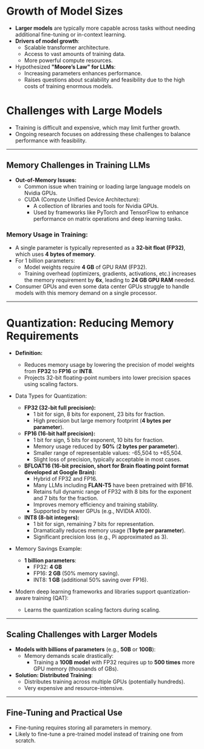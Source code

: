 # Growth of Model Sizes
- **Larger models** are typically more capable across tasks without needing additional fine-tuning or in-context learning.
- **Drivers of model growth**:
  - Scalable transformer architecture.
  - Access to vast amounts of training data.
  - More powerful compute resources.
- Hypothesized **"Moore’s Law" for LLMs**:
  - Increasing parameters enhances performance.
  - Raises questions about scalability and feasibility due to the high costs of training enormous models.

# Challenges with Large Models
- Training is difficult and expensive, which may limit further growth.
- Ongoing research focuses on addressing these challenges to balance performance with feasibility.

---

## Memory Challenges in Training LLMs
- **Out-of-Memory Issues:**
    - Common issue when training or loading large language models on Nvidia GPUs.
    - CUDA (Compute Unified Device Architecture):
        - A collection of libraries and tools for Nvidia GPUs.
        - Used by frameworks like PyTorch and TensorFlow to enhance performance on matrix operations and deep learning tasks.

### Memory Usage in Training:
- A single parameter is typically represented as a **32-bit float (FP32)**, which uses **4 bytes of memory**.
- For 1 billion parameters:
  - Model weights require **4 GB** of GPU RAM (FP32).
  - Training overhead (optimizers, gradients, activations, etc.) increases the memory requirement by **6x**, leading to **24 GB GPU RAM** needed.
- Consumer GPUs and even some data center GPUs struggle to handle models with this memory demand on a single processor.

---

# Quantization: Reducing Memory Requirements
- **Definition:**
    - Reduces memory usage by lowering the precision of model weights from **FP32** to **FP16** or **INT8**.
    - Projects 32-bit floating-point numbers into lower precision spaces using scaling factors.

- Data Types for Quantization:
    - **FP32 (32-bit full precision):**
        - 1 bit for sign, 8 bits for exponent, 23 bits for fraction.
        - High precision but large memory footprint (**4 bytes per parameter**).
    - **FP16 (16-bit half precision):**
        - 1 bit for sign, 5 bits for exponent, 10 bits for fraction.
        - Memory usage reduced by **50%** (**2 bytes per parameter**).
        - Smaller range of representable values: -65,504 to +65,504.
        - Slight loss of precision, typically acceptable in most cases.
    - **BFLOAT16 (16-bit precision, short for Brain floating point format developed at Google Brain):**
        - Hybrid of FP32 and FP16.
        - Many LLMs including **FLAN-T5** have been pretrained with BF16.
        - Retains full dynamic range of FP32 with 8 bits for the exponent and 7 bits for the fraction.
        - Improves memory efficiency and training stability.
        - Supported by newer GPUs (e.g., NVIDIA A100).
    - **INT8 (8-bit integers):**
        - 1 bit for sign, remaining 7 bits for representation.
        - Dramatically reduces memory usage (**1 byte per parameter**).
        - Significant precision loss (e.g., Pi approximated as 3).

- Memory Savings Example:
    - **1 billion parameters**:
        - FP32: **4 GB**
        - FP16: **2 GB** (50% memory saving).
        - INT8: **1 GB** (additional 50% saving over FP16).

- Modern deep learning frameworks and libraries support quantization-aware training (QAT):
    - Learns the quantization scaling factors during scaling.

---

## Scaling Challenges with Larger Models
- **Models with billions of parameters** (e.g., **50B** or **100B**):
  - Memory demands scale drastically:
    - Training a **100B model** with FP32 requires up to **500 times** more GPU memory (thousands of GBs).
- **Solution: Distributed Training**:
  - Distributes training across multiple GPUs (potentially hundreds).
  - Very expensive and resource-intensive.

---

## Fine-Tuning and Practical Use
- Fine-tuning requires storing all parameters in memory.
- Likely to fine-tune a pre-trained model instead of training one from scratch.
